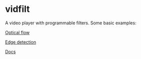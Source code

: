 
# vidfilt
A video player with programmable filters. Some basic examples:

[Optical flow](https://cdn.rawgit.com/portsmouth/vidfilt/d374f43c/exampleScenes/opticalFlow.html)

[Edge detection](https://cdn.rawgit.com/portsmouth/vidfilt/882068eb/exampleScenes/edgeDetect.html)

<dl>
<dt><a href="docs/API.md">Docs</a></dt>
</dl>
